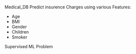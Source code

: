 Medical_DB
Predict insurence Charges using various Features:
* Age
* BMI
* Gender
* Children
* Smoker

Supervised ML Problem
